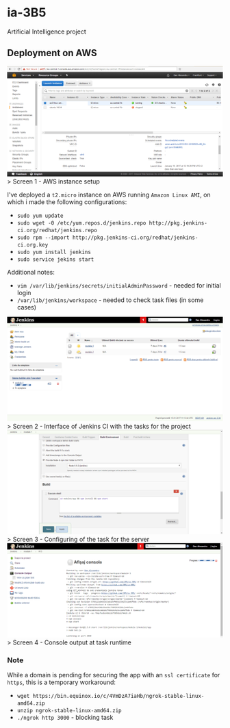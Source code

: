 # ia-3B5
Artificial Intelligence project

## Deployment on AWS

<img src="assets/AWS1.png" alt="AWS instance setup" width="600">
> Screen 1 - AWS instance setup

I've deployed a `t2.micro` instance on AWS running `Amazon Linux AMI`, on which i made the following configurations:
- `sudo yum update`
- `sudo wget -0 /etc/yum.repos.d/jenkins.repo http://pkg.jenkins-ci.org/redhat/jenkins.repo`
- `sudo rpm --import http://pkg.jenkins-ci.org/redhat/jenkins-ci.org.key`
- `sudo yum install jenkins`
- `sudo service jekins start`

Additional notes:
- `vim /var/lib/jenkins/secrets/initialAdminPassword` - needed for initial login
- `/var/lib/jenkins/workspace` - needed to check task files (in some cases)

<img src="assets/jenkins1.png" alt="Jenkins interface" width="600">
> Screen 2 - Interface of Jenkins CI with the tasks for the project

<img src="assets/jenkins2.png" alt="Jenkins task configuration" width="600">
> Screen 3 - Configuring of the task for the server

<img src="assets/jenkins3.png" alt="Jenkins job output" width="600">
> Screen 4 - Console output at task runtime

### Note

While a domain is pending for securing the app with an `ssl certificate` for `https`, this is a temporary workaround:
- `wget https://bin.equinox.io/c/4VmDzA7iaHb/ngrok-stable-linux-amd64.zip`
- `unzip ngrok-stable-linux-amd64.zip`
- `./ngrok http 3000` - blocking task

